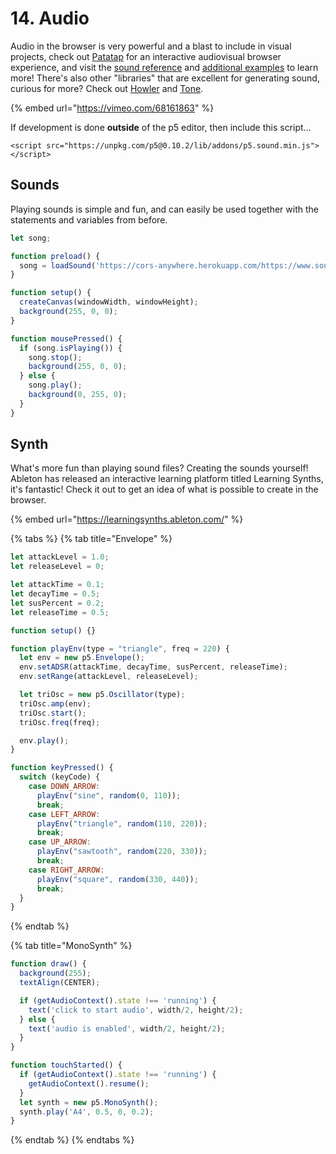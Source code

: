 # 14. Audio

Audio in the browser is very powerful and a blast to include in visual projects, check out [Patatap](https://patatap.com/) for an interactive audiovisual browser experience, and visit the [sound reference](https://p5js.org/reference/#/libraries/p5.sound) and [additional examples](https://github.com/processing/p5.js-sound/) to learn more! There's also other "libraries" that are excellent for generating sound, curious for more? Check out [Howler](https://howlerjs.com/) and [Tone](https://tonejs.github.io/).

{% embed url="https://vimeo.com/68161863" %}

If development is done **outside** of the p5 editor, then include this script…

```markup
<script src="https://unpkg.com/p5@0.10.2/lib/addons/p5.sound.min.js"></script>
```

## Sounds

Playing sounds is simple and fun, and can easily be used together with the statements and variables from before.

```javascript
let song;

function preload() {
  song = loadSound('https://cors-anywhere.herokuapp.com/https://www.soundhelix.com/examples/mp3/SoundHelix-Song-4.mp3');
}

function setup() {
  createCanvas(windowWidth, windowHeight);
  background(255, 0, 0);
}

function mousePressed() {
  if (song.isPlaying()) {
    song.stop();
    background(255, 0, 0);
  } else {
    song.play();
    background(0, 255, 0);
  }
}
```

## Synth

What's more fun than playing sound files? Creating the sounds yourself! Ableton has released an interactive learning platform titled Learning Synths, it's fantastic! Check it out to get an idea of what is possible to create in the browser.

{% embed url="https://learningsynths.ableton.com/" %}

{% tabs %}
{% tab title="Envelope" %}
```javascript
let attackLevel = 1.0;
let releaseLevel = 0;

let attackTime = 0.1;
let decayTime = 0.5;
let susPercent = 0.2;
let releaseTime = 0.5;

function setup() {}

function playEnv(type = "triangle", freq = 220) {
  let env = new p5.Envelope();
  env.setADSR(attackTime, decayTime, susPercent, releaseTime);
  env.setRange(attackLevel, releaseLevel);

  let triOsc = new p5.Oscillator(type);
  triOsc.amp(env);
  triOsc.start();
  triOsc.freq(freq);

  env.play();
}

function keyPressed() {
  switch (keyCode) {
    case DOWN_ARROW:
      playEnv("sine", random(0, 110));
      break;
    case LEFT_ARROW:
      playEnv("triangle", random(110, 220));
      break;
    case UP_ARROW:
      playEnv("sawtooth", random(220, 330));
      break;
    case RIGHT_ARROW:
      playEnv("square", random(330, 440));
      break;
  }
}
```
{% endtab %}

{% tab title="MonoSynth" %}
```javascript
function draw() {
  background(255);
  textAlign(CENTER);

  if (getAudioContext().state !== 'running') {
    text('click to start audio', width/2, height/2);
  } else {
    text('audio is enabled', width/2, height/2);
  }
}

function touchStarted() {
  if (getAudioContext().state !== 'running') {
    getAudioContext().resume();
  }
  let synth = new p5.MonoSynth();
  synth.play('A4', 0.5, 0, 0.2);
}
```
{% endtab %}
{% endtabs %}

